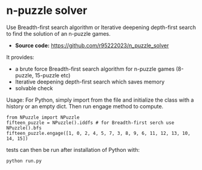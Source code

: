 # n-puzzle solver
Use Breadth-first search algorithm or Iterative deepening depth-first search to find the solution of an n-puzzle games.

- **Source code:** https://github.com/r95222023/n_puzzle_solver

It provides:

- a brute force Breadth-first search algorithm for n-puzzle games (8-puzzle, 15-puzzle etc)
- Iterative deepening depth-first search which saves memory
- solvable check


Usage:
For Python, simply import from the file and initialize the class with a history or an empty dict.
Then run engage method to compute.

    from NPuzzle import NPuzzle
    fifteen_puzzle = NPuzzle().iddfs # for Breadth-first serch use NPuzzle().bfs
    fifteen_puzzle.engage([1, 0, 2, 4, 5, 7, 3, 8, 9, 6, 11, 12, 13, 10, 14, 15])
    
tests can then be run after installation of Python with:

    python run.py